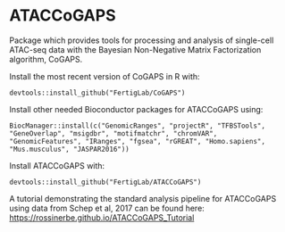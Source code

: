 # ATACCoGAPS

Package which provides tools for processing and analysis of single-cell ATAC-seq data with the Bayesian Non-Negative Matrix Factorization algorithm, CoGAPS.

Install the most recent version of CoGAPS in R with:

```
devtools::install_github("FertigLab/CoGAPS")
```

Install other needed Bioconductor packages for ATACCoGAPS using:

```
BiocManager::install(c("GenomicRanges", "projectR", "TFBSTools", "GeneOverlap", "msigdbr", "motifmatchr", "chromVAR", "GenomicFeatures", "IRanges", "fgsea", "rGREAT", "Homo.sapiens", "Mus.musculus", "JASPAR2016"))
```

Install ATACCoGAPS with:

```
devtools::install_github("FertigLab/ATACCoGAPS")
```

A tutorial demonstrating the standard analysis pipeline for ATACCoGAPS using data from Schep et al, 2017 can be found here: https://rossinerbe.github.io/ATACCoGAPS_Tutorial
